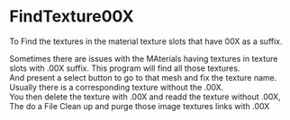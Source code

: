 # FindTexture00X
To Find the textures in the material texture slots that have 00X as a suffix. 

Sometimes there are issues with the MAterials having textures in texture slots with .00X suffix.  This program will find all those textures.  
And present a select button to go to that mesh and fix the texture name. Usually there is a corresponding texture without the .00X.  
You then delete the texture with .00X and readd the texture without .00X, The do a File Clean up and purge those image textures links with .00X
